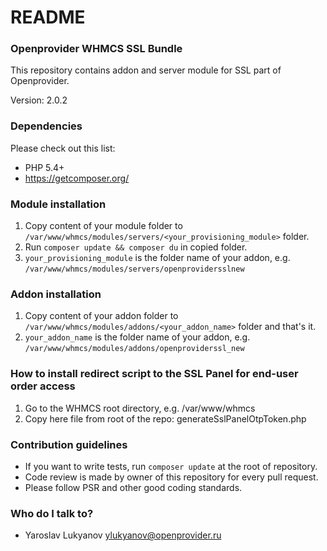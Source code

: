 # README #

### Openprovider WHMCS SSL Bundle ###

This repository contains addon and server module for SSL part of Openprovider.

Version: 2.0.2

### Dependencies ###

Please check out this list:

* PHP 5.4+
* https://getcomposer.org/

### Module installation ###

1. Copy content of your module folder to `/var/www/whmcs/modules/servers/<your_provisioning_module>` folder.
2. Run `composer update && composer du` in copied folder.
3. `your_provisioning_module` is the folder name of your addon, e.g. `/var/www/whmcs/modules/servers/openprovidersslnew`

### Addon installation ###

1. Copy content of your addon folder to `/var/www/whmcs/modules/addons/<your_addon_name>` folder and that's it.
2. `your_addon_name` is the folder name of your addon, e.g. `/var/www/whmcs/modules/addons/openproviderssl_new`

### How to install redirect script to the SSL Panel for end-user order access ###

1. Go to the WHMCS root directory, e.g. /var/www/whmcs
2. Copy here file from root of the repo: generateSslPanelOtpToken.php

### Contribution guidelines ###

* If you want to write tests, run `composer update` at the root of repository.
* Code review is made by owner of this repository for every pull request.
* Please follow PSR and other good coding standards.

### Who do I talk to? ###

* Yaroslav Lukyanov <ylukyanov@openprovider.ru>